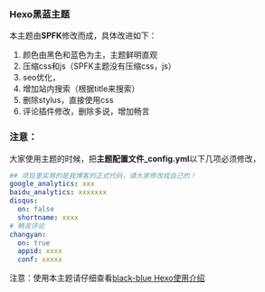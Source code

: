 ### Hexo黑蓝主题
本主题由**SPFK**修改而成，具体改进如下：
1. 颜色由黑色和蓝色为主，主题鲜明直观
2. 压缩css和js（SPFK主题没有压缩css，js）
3. seo优化，
4. 增加站内搜索（根据title来搜索）
5. 删除stylus，直接使用css
6. 评论插件修改，删除多说，增加畅言

### 注意：
大家使用主题的时候，把**主题配置文件_config.yml**以下几项必须修改，
```yml
## 项目里实用的是我博客的正式代码，请大家修改成自己的！
google_analytics: xxx
baidu_analytics: xxxxxxx
disqus:
  on: false
  shortname: xxxx
# 畅言评论
changyan:
  on: true
  appid: xxxx
  conf: xxxxx

```
注意：使用本主题请仔细查看[black-blue Hexo使用介绍](http://geeksblog.cc/hexo-theme.html)

